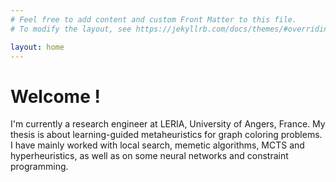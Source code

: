 ```yaml
---
# Feel free to add content and custom Front Matter to this file.
# To modify the layout, see https://jekyllrb.com/docs/themes/#overriding-theme-defaults

layout: home
---
```


<h1>Welcome !</h1>

I'm currently a research engineer at LERIA, University of Angers, France.
My thesis is about learning-guided metaheuristics for graph coloring problems.
I have mainly worked with local search, memetic algorithms, MCTS and hyperheuristics, as well as on some neural networks and constraint programming.
